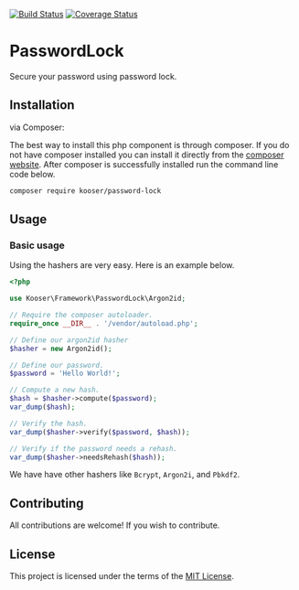 [![Build Status](https://travis-ci.org/kooser-framework/password-lock.svg?branch=master)](https://travis-ci.org/kooser-framework/password-lock)
[![Coverage Status](https://coveralls.io/repos/github/kooser-framework/password-lock/badge.svg?branch=master)](https://coveralls.io/github/kooser-framework/password-lock?branch=master)

# PasswordLock

Secure your password using password lock.

## Installation

via Composer:

The best way to install this php component is through composer. If you do not have composer installed you can install it directly from the [composer website](https://getcomposer.org/). After composer is successfully installed run the command line code below.

```sh
composer require kooser/password-lock
```

## Usage

### Basic usage

Using the hashers are very easy. Here is an example below.


```php
<?php

use Kooser\Framework\PasswordLock\Argon2id;

// Require the composer autoloader.
require_once __DIR__ . '/vendor/autoload.php';

// Define our argon2id hasher
$hasher = new Argon2id();

// Define our password.
$password = 'Hello World!';

// Compute a new hash.
$hash = $hasher->compute($password);
var_dump($hash);

// Verify the hash. 
var_dump($hasher->verify($password, $hash));

// Verify if the password needs a rehash.
var_dump($hasher->needsRehash($hash));

```

We have have other hashers like `Bcrypt`, `Argon2i`, and `Pbkdf2`.


## Contributing

All contributions are welcome! If you wish to contribute.

## License

This project is licensed under the terms of the [MIT License](https://opensource.org/licenses/MIT).
